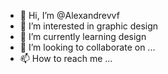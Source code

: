- 👋 Hi, I’m @Alexandrevvf
- 👀 I’m interested in graphic design
- 🌱 I’m currently learning design
- 💞️ I’m looking to collaborate on ...
- 📫 How to reach me ...

<!---
Alexandrevvf/Alexandrevvf is a ✨ special ✨ repository because its `README.md` (this file) appears on your GitHub profile.
You can click the Preview link to take a look at your changes.
--->
